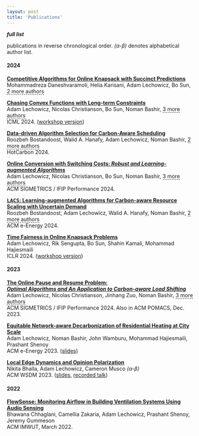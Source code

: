 ```yaml
---
layout: post
title: 'Publications'
---
```

***full list***

publications in reverse chronological order.  *(α-β)* denotes alphabetical author list.

#### 2024

**[Competitive Algorithms for Online Knapsack with Succinct Predictions](https://arxiv.org/abs/2406.18752)**  <br/>
Mohammadreza Daneshvaramoli, Helia Karisani, Adam Lechowicz, Bo Sun, <span class="more-authors" style="border-bottom: 1px dashed" title="" onclick=" var element=$(this); element.attr('title', ''); var more_authors_text=element.text() == '2 more authors' ? 'Cameron Musco, Mohammad Hajiesmaili' : '2 more authors'; var cursorPosition=0; var textAdder=setInterval(function(){ element.text(more_authors_text.substring(0, cursorPosition + 1)); if (++cursorPosition == more_authors_text.length){ clearInterval(textAdder); } }, '10'); ">2 more authors</span> <br/>

<p class="lead" style="font-variant:small-caps">
</p>

**[Chasing Convex Functions with Long-term Constraints](https://arxiv.org/abs/2402.14012)**  <br/>
Adam Lechowicz, Nicolas Christianson, Bo Sun, Noman Bashir, <span class="more-authors" style="border-bottom: 1px dashed" title="" onclick=" var element=$(this); element.attr('title', ''); var more_authors_text=element.text() == '3 more authors' ? 'Mohammad Hajiesmaili, Adam&nbsp;Wierman, Prashant Shenoy' : '3 more authors'; var cursorPosition=0; var textAdder=setInterval(function(){ element.text(more_authors_text.substring(0, cursorPosition + 1)); if (++cursorPosition == more_authors_text.length){ clearInterval(textAdder); } }, '10'); ">3 more authors</span> <br/>
ICML 2024. ([workshop version](https://learning-augmented-algorithms.github.io/papers/sigmetrics24-lata-posters-paper4.pdf))

<p class="lead" style="font-variant:small-caps">
</p>

**[Data-driven Algorithm Selection for Carbon-Aware Scheduling](https://hotcarbon.org/assets/2024/pdf/hotcarbon24-final23.pdf)**  <br/>
Roozbeh Bostandoost, Walid A. Hanafy, Adam Lechowicz, Noman Bashir, <span class="more-authors" style="border-bottom: 1px dashed" title="" onclick=" var element=$(this); element.attr('title', ''); var more_authors_text=element.text() == '2 more authors' ? 'Prashant Shenoy, Mohammad&nbsp;Hajiesmaili' : '2 more authors'; var cursorPosition=0; var textAdder=setInterval(function(){ element.text(more_authors_text.substring(0, cursorPosition + 1)); if (++cursorPosition == more_authors_text.length){ clearInterval(textAdder); } }, '10'); ">2 more authors</span> <br/>
HotCarbon 2024.

<p class="lead" style="font-variant:small-caps">
</p>

**[Online Conversion with Switching Costs: *Robust and Learning-augmented Algorithms*](https://arxiv.org/abs/2310.20598)**  <br/>
Adam Lechowicz, Nicolas Christianson, Bo Sun, Noman Bashir, <span class="more-authors" style="border-bottom: 1px dashed" title="" onclick=" var element=$(this); element.attr('title', ''); var more_authors_text=element.text() == '3 more authors' ? 'Mohammad Hajiesmaili, Adam&nbsp;Wierman, Prashant Shenoy' : '3 more authors'; var cursorPosition=0; var textAdder=setInterval(function(){ element.text(more_authors_text.substring(0, cursorPosition + 1)); if (++cursorPosition == more_authors_text.length){ clearInterval(textAdder); } }, '10'); ">3 more authors</span> <br/>
ACM SIGMETRICS / IFIP Performance 2024.

<p class="lead" style="font-variant:small-caps">
</p>

**[<tt>LACS</tt>: Learning-augmented Algorithms for Carbon-aware Resource Scaling with Uncertain Demand](https://arxiv.org/abs/2404.15211)**  <br/>
Roozbeh Bostandoost, Adam Lechowicz, Walid A. Hanafy, Noman Bashir, <span class="more-authors" style="border-bottom: 1px dashed" title="" onclick=" var element=$(this); element.attr('title', ''); var more_authors_text=element.text() == '2 more authors' ? 'Mohammad Hajiesmaili, Prashant&nbsp;Shenoy' : '2 more authors'; var cursorPosition=0; var textAdder=setInterval(function(){ element.text(more_authors_text.substring(0, cursorPosition + 1)); if (++cursorPosition == more_authors_text.length){ clearInterval(textAdder); } }, '10'); ">2 more authors</span> <br/>
ACM e-Energy 2024.

<p class="lead" style="font-variant:small-caps">
</p>

**[Time Fairness in Online Knapsack Problems](https://arxiv.org/abs/2305.13293)**  <br/>
Adam Lechowicz, Rik Sengupta, Bo Sun, Shahin Kamali, Mohammad Hajiesmaili <br/>
ICLR 2024. ([workshop version](https://learning-augmented-algorithms.github.io/papers/sigmetrics23-lata-posters-paper8.pdf))

<p class="lead" style="font-variant:small-caps">
</p>

#### 2023

**[The Online Pause and Resume Problem: <br/> *Optimal Algorithms and An Application to Carbon-aware Load Shifting*](https://arxiv.org/abs/2303.17551)**  <br/>
Adam Lechowicz, Nicolas Christianson, Jinhang Zuo, Noman Bashir, <span class="more-authors" style="border-bottom: 1px dashed" title="" onclick=" var element=$(this); element.attr('title', ''); var more_authors_text=element.text() == '3 more authors' ? 'Mohammad Hajiesmaili, Adam&nbsp;Wierman, Prashant Shenoy' : '3 more authors'; var cursorPosition=0; var textAdder=setInterval(function(){ element.text(more_authors_text.substring(0, cursorPosition + 1)); if (++cursorPosition == more_authors_text.length){ clearInterval(textAdder); } }, '10'); ">3 more authors</span> <br/>
ACM SIGMETRICS / IFIP Performance 2024.  Also in ACM POMACS, Dec. 2023.

<p class="lead" style="font-variant:small-caps">
</p>

**[Equitable Network-aware Decarbonization of Residential Heating at City Scale](https://arxiv.org/abs/2301.04747)**  <br/>
Adam Lechowicz, Noman Bashir, John Wamburu, Mohammad Hajiesmaili, Prashant Shenoy  <br/>
ACM e-Energy 2023. ([slides](https://drive.google.com/file/d/15THywHT1sZXHZGaaIW3LfboftIIu1gnj/view?usp=sharing))

<p class="lead" style="font-variant:small-caps">
</p>

**[Local Edge Dynamics and Opinion Polarization](https://arxiv.org/abs/2111.14020)**  <br/>
Nikita Bhalla, Adam Lechowicz, Cameron Musco  *(α-β)* <br/>
ACM WSDM 2023. ([slides](https://drive.google.com/file/d/1-4MGgvfCO8j_KpKpoNZEjdSCyPbE3IvX/view?usp=share_link), [recorded talk](https://www.youtube.com/watch?v=nGhN00sH-dE&list=PLn0nrSd4xjjaL3eKbJfrBuwm97ynTQzLJ&index=10))

<p class="lead" style="font-variant:small-caps">
</p>

#### 2022

**[FlowSense: Monitoring Airflow in Building Ventilation Systems Using Audio Sensing](https://arxiv.org/abs/2202.11136)**  <br/>
Bhawana Chhaglani, Camellia Zakaria, Adam Lechowicz, Prashant Shenoy, Jeremy Gummeson  <br/>
ACM IMWUT, March 2022.

